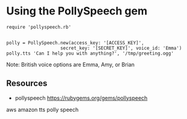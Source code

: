 # Using the PollySpeech gem

    require 'pollyspeech.rb'


    polly = PollySpeech.new(access_key: '[ACCESS_KEY]', 
                        secret_key: '[SECRET_KEY]', voice_id: 'Emma')
    polly.tts 'Can I help you with anything?', '/tmp/greeting.ogg'

Note: British voice options are Emma, Amy, or Brian

## Resources

* pollyspeech https://rubygems.org/gems/pollyspeech

aws amazon tts polly speech
